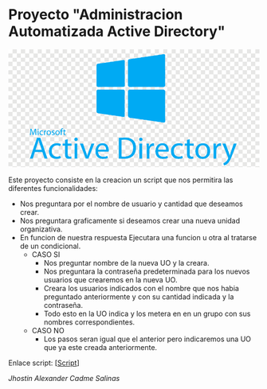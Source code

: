 # **Proyecto "Administracion Automatizada Active Directory"**
![Fail](https://github.com/IESAlisal/21asir2pro-Jhostin-Alexander/blob/main/.github/active.png)


Este proyecto consiste en la creacion un script
que nos permitira las diferentes funcionalidades:
* Nos preguntara por el nombre de usuario y cantidad que deseamos crear.
* Nos preguntara graficamente si deseamos crear una nueva unidad organizativa.
* En funcion de nuestra respuesta Ejecutara una funcion u otra al tratarse de un condicional.
    * CASO SI
        * Nos preguntar nombre de la nueva UO y la creara.
        * Nos preguntara la contraseña predeterminada para los nuevos usuarios que crearemos en la nueva UO.
        * Creara los usuarios indicados con el nombre que nos habia preguntado anteriormente y con su cantidad indicada y la contraseña.
        * Todo esto en la UO indica y los metera en en un grupo con sus nombres correspondientes.
    * CASO NO
        * Los pasos seran igual que el anterior pero indicaremos una UO que ya este creada anteriormente.


Enlace script: [[Script](https://github.com/IESAlisal/21asir2pro-Jhostin-Alexander/blob/main/PS1/Cracion%20dinamica.ps1)]


_Jhostin Alexander Cadme Salinas_
